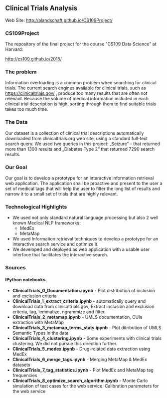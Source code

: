 ## Clinical Trials Analysis

Web Site: http://alandschaft.github.io/CS109Project/

### CS109Project

The repository of the final project for the course "CS109 Data Science" at Harvard:

http://cs109.github.io/2015/

### The problem

Information overloading is a common problem when searching for clinical trials. The current search engines available for clinical trials, such as https://clinicaltrials.gov/ , produce too many results that are often not relevant. Because the volume of medical information included in each clinical trial description is high, sorting through them to find suitable trials takes too much time. 

### The Data

Our dataset is a collection of clinical trial descriptions automatically downloaded from clinicaltrials.org web site, using a standard full-text search query. We used two queries in this project: „Seizure“ – that returned more than 1300 results and „Diabetes Type 2“ that returned 7290 search results. 

### Our Goal

Our goal is to develop a prototype for an interactive information retrieval web application. The application shall be proactive and present to the user a set of medical tags that will help the user to filter the long list of results and narrow it to a small set of trials that are highly relevant.


### Technological Highlights


* We used not only standard natural language processing but also 2 well known Medical NLP frameworks:
  * MedEx 
  * MetaMap
* We used Information  retrieval techniques to develop a prototype for an interactive search service and optimize it.
* We developed and deployed as web application with a  usable user interface that facilitates the interactive search.


### Sources

#### IPython notebooks

* **ClinicalTrials_0_Documentation.ipynb** - Plot distribution of inclusion and exclusion criteria
* **ClinicalTrials_1_extract_criteria.ipynb** - automatically query and download data from clinicaltrials.gov, Extract inclusion and exclusion criteria, tag, lemmatize, ngrammize and filter.
* **ClinicalTrials_2_metamap.ipynb** - UMLS documentation, CUIs extraction with MetaMap
* **ClinicalTrials_3_metamap_terms_stats.ipynb** - Plot ditribution of UMLS Semantic Types in the data
* **ClinicalTrials_4_clustering.ipynb** - Some experiments with clinical trials clustering. We did not pursue this direction further.
* **ClinicalTrials_5_medex.ipynb** - Drug-related data extraction using MedEx
* **ClinicalTrials_6_merge_tags.ipynb** - Merging MetaMap & MedEx datasets
* **ClinicalTrials_7_tag_statistics.ipynb** - Plot MedEx and MetaMap tag frequencies
* **ClinicalTrials_8_optimize_search_algorithm.ipynb** - Monte Carlo simulation of test cases for the web service. Calibration parameters for the web service


